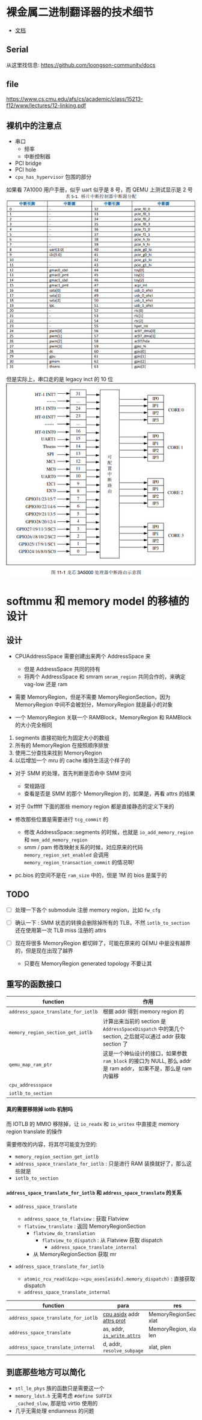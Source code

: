 # 裸金属二进制翻译器的技术细节

- [文档](https://loongson.github.io/LoongArch-Documentation/README-CN.html)

## Serial
从这里找信息:
https://github.com/loongson-community/docs

## file
https://www.cs.cmu.edu/afs/cs/academic/class/15213-f12/www/lectures/12-linking.pdf

## 裸机中的注意点
- 串口
  - 频率
  - 中断控制器
- PCI bridge
- PCI hole
- `cpu_has_hypervisor` 包围的部分

如果看 7A1000 用户手册，似乎 uart 似乎是 8 号，而 QEMU 上测试显示是 2 号
![](./7a1000-usermanual/table-5-1.png)

但是实际上，串口走的是 legacy inct 的 10 位
![](./3a5000-usermanual/fig-11-1.png)

# softmmu 和 memory model 的移植的设计

## 设计
- CPUAddressSpace 需要创建出来两个 AddressSpace 来
  - 但是 AddressSpace 共同的持有
  - 将两个 AddressSpace 和 smram `smram_region` 共同合作的，来确定 vag-low 还是 ram

- 需要 MemoryRegion，但是不需要 MemoryRegionSection，因为 MemoryRegion 中间不会被划分，MemoryRegion 就是最小的对象
- 一个 MemoryRegion 关联一个 RAMBlock，MemoryRegion 和 RAMBlock 的大小完全相同

1. segments 直接初始化为固定大小的数组
2. 所有的 MemoryRegion 在按照顺序排放
3. 使用二分查找来找到 MemoryRegion
4. 以后增加一个 mru 的 cache 维持生活这个样子的

- 对于 SMM 的处理，首先判断是否命中 SMM 空间
  - 常规路径
  - 查看是否是 SMM 的那个 MemoryRegion 的，如果是，再看 attrs 的结果

- 对于 0xfffff 下面的那些 memory region 都是直接静态的定义下来的

- 修改那些位置是需要进行 `tcg_commit` 的
  - 修改 AddressSpace::segments 的时候，也就是 `io_add_memory_region` 和 `mem_add_memory_region`
  - smm / pam 修改映射关系的时候，对应原来的代码  `memory_region_set_enabled` 会调用 `memory_region_transaction_commit` 的情况啊!

- pc.bios 的空间不是在 `ram_size` 中的，但是 1M 的 bios 是属于的

## TODO
- [ ] 处理一下各个 submodule 注册 memory region，比如 `fw_cfg`

- [ ] 确认一下 : SMM 状态的转换会删除掉所有的 TLB，不然 `iotlb_to_section` 还在使用第一次 TLB miss 注册的 attrs
- [ ] 现在将很多 MemoryRegion 都切碎了，可能在原来的 QEMU 中是没有越界的，但是现在出现了越界
  - 只要在 MemoryRegion generated topology 不要让其

## 重写的函数接口

| function                          | 作用                                                                                                          |
|-----------------------------------|---------------------------------------------------------------------------------------------------------------|
| `address_space_translate_for_iotlb` | 根据 addr 得到 memory region 的                                                                               |
| `memory_region_section_get_iotlb`   | 计算出来当前的 section 是 `AddressSpaceDispatch` 中的第几个 section, 之后就可以通过 addr 获取 section 了        |
| `qemu_map_ram_ptr`                  | 这是一个神仙设计的接口，如果参数 `ram_block` 的接口为 NULL, 那么 addr 是 ram addr， 如果不是，那么是 ram 内偏移 |
| `cpu_addressspace`                  |                                                                                                               |
| `iotlb_to_section`                  |                                                                                                               |

#### 真的需要移除掉 iotlb 机制吗
而 IOTLB 的 MMIO 移除掉，让 `io_readx` 和 `io_writex` 中直接走 memory region translate 的操作

需要修改的内容，将其尽可能变为空的:
- `memory_region_section_get_iotlb`
- `address_space_translate_for_iotlb` : 只是进行 RAM 装换就好了，那么这些就是
- `iotlb_to_section`

#### `address_space_translate_for_iotlb` 和 `address_space_translate` 的关系
- `address_space_translate`
  - `address_space_to_flatview` : 获取 Flatview
  - `flatview_translate` : 返回 MemoryRegionSection
    - `flatview_do_translation`
      - `flatview_to_dispatch` : 从 Flatview 获取 dispatch
        - `address_space_translate_internal`
    - 从 MemoryRegionSection 获取 mr

- `address_space_translate_for_iotlb`
  - `atomic_rcu_read(&cpu->cpu_ases[asidx].memory_dispatch)` : 直接获取 dispatch
  - `address_space_translate_internal`

| function                            | para                                            | res                       |
|-------------------------------------|-------------------------------------------------|---------------------------|
| `address_space_translate_for_iotlb` | [cpu asidx](获取地址) addr [attrs prot](没用的) | MemoryRegionSection, xlat |
| `address_space_translate`           | as, addr, [`is_write attrs`](没用的)                | MemoryRegion, xlat, len   |
| `address_space_translate_internal`  | d, addr, `resolve_subpage`                      | xlat, plen                |


## 到底那些地方可以简化
- `stl_le_phys` 族的函数只是需要这一个
- `memory_ldst.h` 无需考虑 `#define SUFFIX                   _cached_slow`, 那是给 virtio 使用的
- 几乎无需处理 endianness 的问题
